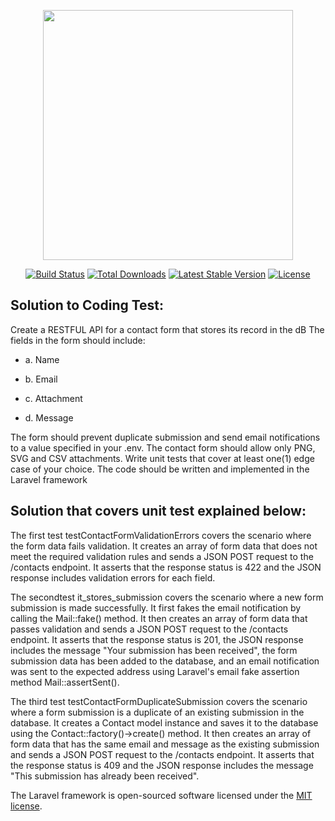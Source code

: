 <p align="center"><a href="https://laravel.com" target="_blank"><img src="https://raw.githubusercontent.com/laravel/art/master/logo-lockup/5%20SVG/2%20CMYK/1%20Full%20Color/laravel-logolockup-cmyk-red.svg" width="400"></a></p>

<p align="center">
<a href="https://travis-ci.org/laravel/framework"><img src="https://travis-ci.org/laravel/framework.svg" alt="Build Status"></a>
<a href="https://packagist.org/packages/laravel/framework"><img src="https://img.shields.io/packagist/dt/laravel/framework" alt="Total Downloads"></a>
<a href="https://packagist.org/packages/laravel/framework"><img src="https://img.shields.io/packagist/v/laravel/framework" alt="Latest Stable Version"></a>
<a href="https://packagist.org/packages/laravel/framework"><img src="https://img.shields.io/packagist/l/laravel/framework" alt="License"></a>
</p>


## Solution to Coding Test:

Create a RESTFUL API for a contact form that stores its record in the dB
The fields in the form should include:

- a. Name

- b. Email

- c. Attachment

- d. Message

The form should prevent duplicate submission and send email notifications to a value specified in your .env. 
The contact form should allow only PNG, SVG and CSV attachments.
Write unit tests that cover at least one(1) edge case of your choice.
The code should be written and implemented in the Laravel framework

## Solution that covers unit test explained below:

The first test testContactFormValidationErrors covers the scenario where the form data fails validation. It creates an array of form data that does not meet the required validation rules and sends a JSON POST request to the /contacts endpoint. It asserts that the response status is 422 and the JSON response includes validation errors for each field.

The secondtest it_stores_submission covers the scenario where a new form submission is made successfully. It first fakes the email notification by calling the Mail::fake() method. It then creates an array of form data that passes validation and sends a JSON POST request to the /contacts endpoint. It asserts that the response status is 201, the JSON response includes the message "Your submission has been received", the form submission data has been added to the database, and an email notification was sent to the expected address using Laravel's email fake assertion method Mail::assertSent().

The third test testContactFormDuplicateSubmission covers the scenario where a form submission is a duplicate of an existing submission in the database. It creates a Contact model instance and saves it to the database using the Contact::factory()->create() method. It then creates an array of form data that has the same email and message as the existing submission and sends a JSON POST request to the /contacts endpoint. It asserts that the response status is 409 and the JSON response includes the message "This submission has already been received".


The Laravel framework is open-sourced software licensed under the [MIT license](https://opensource.org/licenses/MIT).
